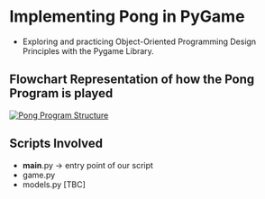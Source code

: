 # Implementing Pong in PyGame

* Exploring and practicing Object-Oriented Programming Design Principles with the Pygame Library.

## Flowchart Representation of how the Pong Program is played

[![Pong Program Structure](https://mermaid.ink/img/pako:eNp9kj9vwjAQxb_KyRNIILUdOmRoVfIH6FBFpUuVMJziAywcH3UctSnhuzeQIJEK4en0fu-e7bP3ImNJwhNri7sNfASpgWa9JHEVs1kvYTx-qudGOYVa_RLE1RpzqmEyuB_HGiuywBYeunrYdk-OXeAPAovf4HO-Y0PGFUNosX_Cwf69NOBrzrbABh7vYGWb6OLQmoKTKUwmqPXyUoqSGKXU1BOnScTG9aRZssjYnm3RSat91lpJknWT3IsJ__PocueWzgfdjb9K5Yrn4WXydTa9wWY32Lw9zScVNbwm4Y9y3eCXPf7G9ZUxRu0YxUjkZHNUsnnd_bEvFW5DOaXCa0qJdpuK1Bx95U6io1Aqx1Z4K9QFjQSWjheVyYTnbElnU6Cw-Sl55zr8AXjdrtc)](https://mermaid.live/edit#pako:eNp9kj9vwjAQxb_KyRNIILUdOmRoVfIH6FBFpUuVMJziAywcH3UctSnhuzeQIJEK4en0fu-e7bP3ImNJwhNri7sNfASpgWa9JHEVs1kvYTx-qudGOYVa_RLE1RpzqmEyuB_HGiuywBYeunrYdk-OXeAPAovf4HO-Y0PGFUNosX_Cwf69NOBrzrbABh7vYGWb6OLQmoKTKUwmqPXyUoqSGKXU1BOnScTG9aRZssjYnm3RSat91lpJknWT3IsJ__PocueWzgfdjb9K5Yrn4WXydTa9wWY32Lw9zScVNbwm4Y9y3eCXPf7G9ZUxRu0YxUjkZHNUsnnd_bEvFW5DOaXCa0qJdpuK1Bx95U6io1Aqx1Z4K9QFjQSWjheVyYTnbElnU6Cw-Sl55zr8AXjdrtc)

## Scripts Involved

* __main__.py -> entry point of our script
* game.py
* models.py [TBC]